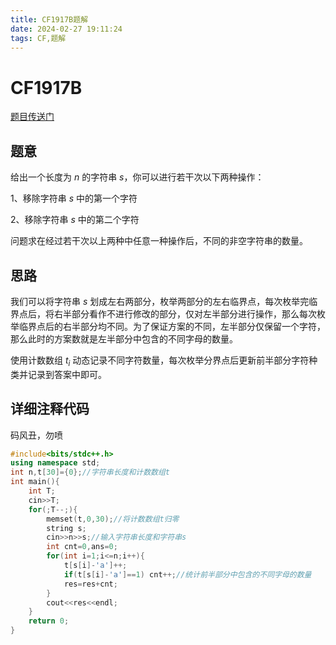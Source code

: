 ```yaml
---
title: CF1917B题解
date: 2024-02-27 19:11:24
tags: CF,题解
---
```

# CF1917B
[题目传送门](https://www.luogu.com.cn/problem/CF1917B)
## 题意
给出一个长度为 $n$ 的字符串 $s$，你可以进行若干次以下两种操作：

1、移除字符串 $s$ 中的第一个字符

2、移除字符串 $s$ 中的第二个字符

问题求在经过若干次以上两种中任意一种操作后，不同的非空字符串的数量。

## 思路

我们可以将字符串 $s$ 划成左右两部分，枚举两部分的左右临界点，每次枚举完临界点后，将右半部分看作不进行修改的部分，仅对左半部分进行操作，那么每次枚举临界点后的右半部分均不同。为了保证方案的不同，左半部分仅保留一个字符，那么此时的方案数就是左半部分中包含的不同字母的数量。

使用计数数组 $t_i$ 动态记录不同字符数量，每次枚举分界点后更新前半部分字符种类并记录到答案中即可。
## 详细注释代码
码风丑，勿喷
```cpp
#include<bits/stdc++.h>
using namespace std;
int n,t[30]={0};//字符串长度和计数数组t
int main(){
    int T;
    cin>>T;
    for(;T--;){
    	memset(t,0,30);//将计数数组t归零
        string s;
        cin>>n>>s;//输入字符串长度和字符串s
        int cnt=0,ans=0;
        for(int i=1;i<=n;i++){
            t[s[i]-'a']++;
            if(t[s[i]-'a']==1) cnt++;//统计前半部分中包含的不同字母的数量
            res=res+cnt;
        }
        cout<<res<<endl;
    }
    return 0;
}
```
